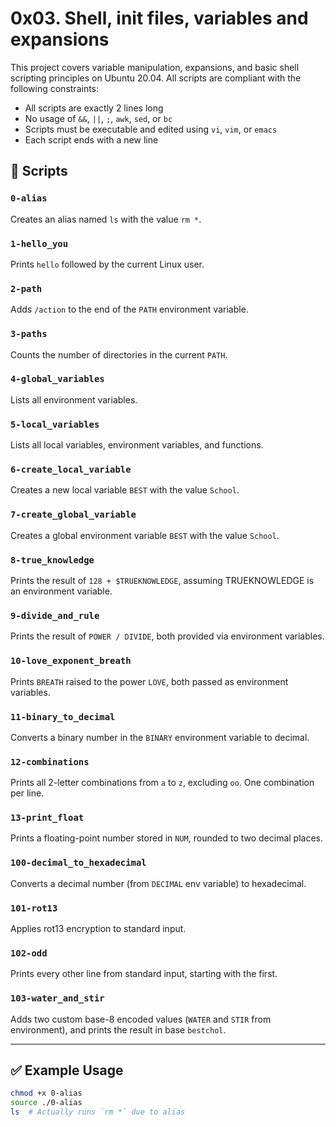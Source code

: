 # 0x03. Shell, init files, variables and expansions

This project covers variable manipulation, expansions, and basic shell scripting principles on Ubuntu 20.04. All scripts are compliant with the following constraints:

- All scripts are exactly 2 lines long
- No usage of `&&`, `||`, `;`, `awk`, `sed`, or `bc`
- Scripts must be executable and edited using `vi`, `vim`, or `emacs`
- Each script ends with a new line

## 📜 Scripts

### `0-alias`
Creates an alias named `ls` with the value `rm *`.

### `1-hello_you`
Prints `hello` followed by the current Linux user.

### `2-path`
Adds `/action` to the end of the `PATH` environment variable.

### `3-paths`
Counts the number of directories in the current `PATH`.

### `4-global_variables`
Lists all environment variables.

### `5-local_variables`
Lists all local variables, environment variables, and functions.

### `6-create_local_variable`
Creates a new local variable `BEST` with the value `School`.

### `7-create_global_variable`
Creates a global environment variable `BEST` with the value `School`.

### `8-true_knowledge`
Prints the result of `128 + $TRUEKNOWLEDGE`, assuming TRUEKNOWLEDGE is an environment variable.

### `9-divide_and_rule`
Prints the result of `POWER / DIVIDE`, both provided via environment variables.

### `10-love_exponent_breath`
Prints `BREATH` raised to the power `LOVE`, both passed as environment variables.

### `11-binary_to_decimal`
Converts a binary number in the `BINARY` environment variable to decimal.

### `12-combinations`
Prints all 2-letter combinations from `a` to `z`, excluding `oo`. One combination per line.

### `13-print_float`
Prints a floating-point number stored in `NUM`, rounded to two decimal places.

### `100-decimal_to_hexadecimal`
Converts a decimal number (from `DECIMAL` env variable) to hexadecimal.

### `101-rot13`
Applies rot13 encryption to standard input.

### `102-odd`
Prints every other line from standard input, starting with the first.

### `103-water_and_stir`
Adds two custom base-8 encoded values (`WATER` and `STIR` from environment), and prints the result in base `bestchol`.

---

## ✅ Example Usage

```bash
chmod +x 0-alias
source ./0-alias
ls  # Actually runs `rm *` due to alias

